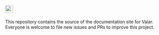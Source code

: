 # <img alt="docs" src="https://user-images.githubusercontent.com/3391295/80893907-b70a0a80-8cd6-11ea-9bb6-2f39a8ccd63a.png" height="24">

This repository contains the source of the documentation site for Valar. Everyone is welcome to file new issues and PRs to improve this project.

